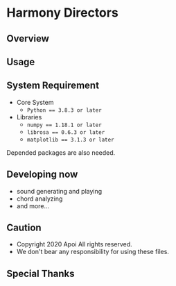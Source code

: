 # Harmony Directors
## Overview
## Usage
## System Requirement
* Core System
    * `Python == 3.8.3 or later`
* Libraries
    * `numpy == 1.18.1 or later`
    * `librosa == 0.6.3 or later`
    * `matplotlib == 3.1.3 or later`

Depended packages are also needed.

## Developing now
* sound generating and playing
* chord analyzing
* and more...

## Caution
* Copyright 2020 Apoi All rights reserved.
* We don't bear any responsibility for using these files.
## Special Thanks
